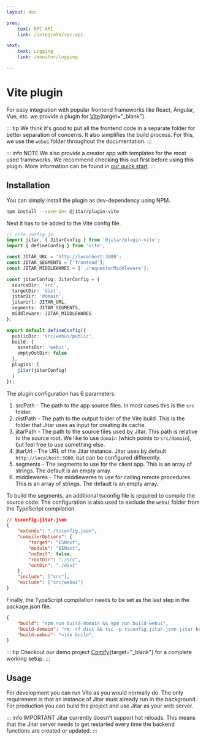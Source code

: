 ```yaml
---
layout: doc

prev:
    text: RPC API
    link: /integrate/rpc-api

next:
    text: Logging
    link: /monitor/logging

---
```


# Vite plugin

For easy integration with popular frontend frameworks like React, Angular, Vue, etc. we provide a plugin for [Vite](https://vitejs.dev/){target="_blank"}.

::: tip
We think it's good to put all the frontend code in a separate folder for better separation of concerns. It also simplifies the build process. For this, we use the `webui` folder throughout the documentation. 
:::

::: info NOTE
We also provide a creator app with templates for the most used frameworks. We recommend checking this out first before using this plugin. More information can be found in [our quick start](../introduction/quick-start).
:::

## Installation

You can simply install the plugin as dev-dependency using NPM.

```bash
npm install --save-dev @jitar/plugin-vite
```

Next it has to be added to the Vite config file.

```ts
// vite.config.js
import jitar, { JitarConfig } from '@jitar/plugin-vite';
import { defineConfig } from 'vite';

const JITAR_URL = 'http://localhost:3000';
const JITAR_SEGMENTS = ['frontend'];
const JITAR_MIDDLEWARES = ['./requesterMiddleware'];

const jitarConfig: JitarConfig = {
  sourceDir: 'src',
  targetDir: 'dist',
  jitarDir: 'domain',
  jitarUrl: JITAR_URL,
  segments: JITAR_SEGMENTS,
  middleware: JITAR_MIDDLEWARES
};

export default defineConfig({
  publicDir: 'src/webui/public',
  build: {
    assetsDir: 'webui',
    emptyOutDir: false
  },
  plugins: [
    jitar(jitarConfig)
  ]
});
``` 

The plugin configuration has 6 parameters:

1. srcPath - The path to the app source files. In most cases this is the `src` folder.
1. distPath - The path to the output folder of the Vite build. This is the folder that Jitar uses as input for creating its cache.
1. jitarPath - The path to the source files used by Jitar. This path is relative to the source root. We like to use `domain` (which points to `src/domain`), but feel free to use something else.
1. jitarUrl - The URL of the Jitar instance. Jitar uses by default `http://localhost:3000`, but can be configured differently.
1. segments - The segments to use for the client app. This is an array of strings. The default is an empty array.
1. middlewares - The middlewares to use for calling remote procedures. This is an array of strings. The default is an empty array.

To build the segments, an additional tsconfig file is required to compile the source code. The configuration is also used to exclude the `webui` folder from the TypeScript compilation.

```json
// tsconfig.jitar.json
{
    "extends": "./tsconfig.json",
    "compilerOptions": {
        "target": "ESNext",
        "module": "ESNext",
        "noEmit": false,
        "rootDir": "./src",
        "outDir": "./dist"
    },
    "include": ["src"],
    "exclude": ["src/webui"]
}
```

Finally, the TypeScript compilation needs to be set as the last step in the package.json file.

```json
{
    "build": "npm run build-domain && npm run build-webui",
    "build-domain": "rm -rf dist && tsc -p tsconfig.jitar.json jitar build",
    "build-webui": "vite build",
}
```

::: tip
Checkout our demo project [Comify](https://github.com/MaskingTechnology/comify){target="_blank"} for a complete working setup.
:::

## Usage

For development you can run Vite as you would normally do. The only requirement is that an instance of Jitar must already run in the background. For production you can build the project and use Jitar as your web server.

::: info IMPORTANT
Jitar currently doesn’t support hot reloads. This means that the Jitar server needs to get restarted every time the backend functions are created or updated.
:::
